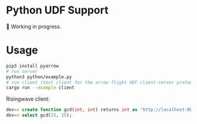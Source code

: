 # Python UDF Support

🚧 Working in progress.

# Usage

```sh
pip3 install pyarrow
# run server
python3 python/example.py
# run client (test client for the arrow flight UDF client-server protocol)
cargo run --example client
```

Risingwave client:

```sql
dev=> create function gcd(int, int) returns int as 'http://localhost:8815' language arrow_flight;
dev=> select gcd(25, 15);
```
